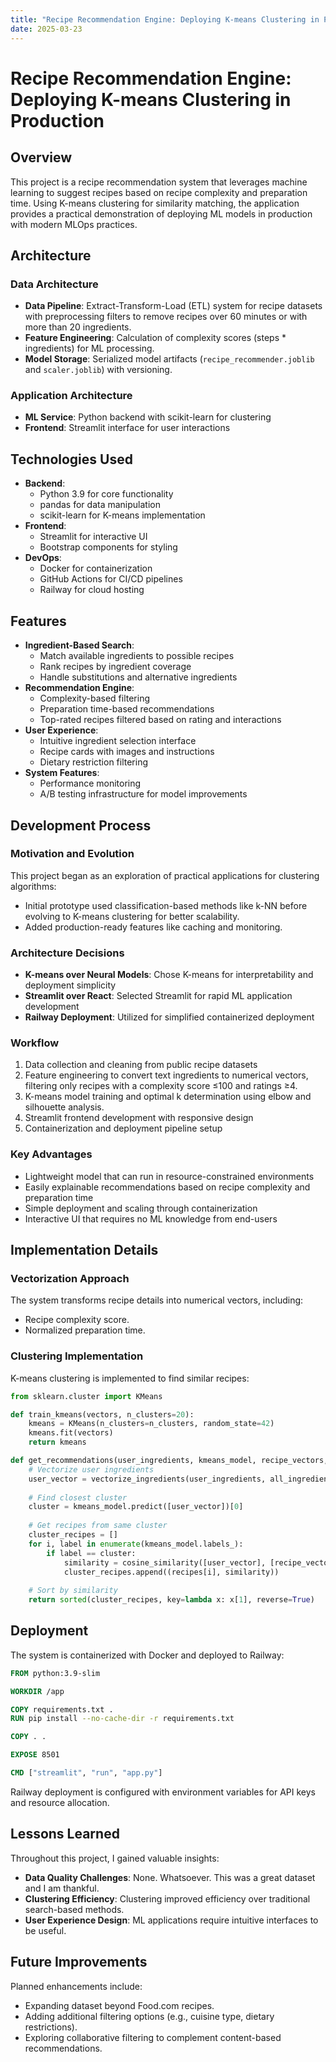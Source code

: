 ```yaml
---
title: "Recipe Recommendation Engine: Deploying K-means Clustering in Production"
date: 2025-03-23
---
```


# Recipe Recommendation Engine: Deploying K-means Clustering in Production

## Overview
This project is a recipe recommendation system that leverages machine learning to suggest recipes based on recipe complexity and preparation time. Using K-means clustering for similarity matching, the application provides a practical demonstration of deploying ML models in production with modern MLOps practices.

## Architecture

### Data Architecture
- **Data Pipeline**: Extract-Transform-Load (ETL) system for recipe datasets with preprocessing filters to remove recipes over 60 minutes or with more than 20 ingredients.
- **Feature Engineering**: Calculation of complexity scores (steps * ingredients) for ML processing.
- **Model Storage**: Serialized model artifacts (`recipe_recommender.joblib` and `scaler.joblib`) with versioning.

### Application Architecture
- **ML Service**: Python backend with scikit-learn for clustering
- **Frontend**: Streamlit interface for user interactions

## Technologies Used
- **Backend**: 
  - Python 3.9 for core functionality
  - pandas for data manipulation
  - scikit-learn for K-means implementation
- **Frontend**: 
  - Streamlit for interactive UI
  - Bootstrap components for styling
- **DevOps**: 
  - Docker for containerization
  - GitHub Actions for CI/CD pipelines
  - Railway for cloud hosting

## Features
- **Ingredient-Based Search**: 
  - Match available ingredients to possible recipes
  - Rank recipes by ingredient coverage
  - Handle substitutions and alternative ingredients
- **Recommendation Engine**: 
  - Complexity-based filtering
  - Preparation time-based recommendations
  - Top-rated recipes filtered based on rating and interactions
- **User Experience**: 
  - Intuitive ingredient selection interface
  - Recipe cards with images and instructions
  - Dietary restriction filtering
- **System Features**: 
  - Performance monitoring
  - A/B testing infrastructure for model improvements

## Development Process

### Motivation and Evolution
This project began as an exploration of practical applications for clustering algorithms:
- Initial prototype used classification-based methods like k-NN before evolving to K-means clustering for better scalability.
- Added production-ready features like caching and monitoring.

### Architecture Decisions
- **K-means over Neural Models**: Chose K-means for interpretability and deployment simplicity
- **Streamlit over React**: Selected Streamlit for rapid ML application development
- **Railway Deployment**: Utilized for simplified containerized deployment

### Workflow
1. Data collection and cleaning from public recipe datasets
2. Feature engineering to convert text ingredients to numerical vectors, filtering only recipes with a complexity score ≤100 and ratings ≥4.
3. K-means model training and optimal k determination using elbow and silhouette analysis.
4. Streamlit frontend development with responsive design
5. Containerization and deployment pipeline setup

### Key Advantages
- Lightweight model that can run in resource-constrained environments
- Easily explainable recommendations based on recipe complexity and preparation time
- Simple deployment and scaling through containerization
- Interactive UI that requires no ML knowledge from end-users

## Implementation Details

### Vectorization Approach
The system transforms recipe details into numerical vectors, including:

- Recipe complexity score.
- Normalized preparation time.

### Clustering Implementation
K-means clustering is implemented to find similar recipes:

```python
from sklearn.cluster import KMeans

def train_kmeans(vectors, n_clusters=20):
    kmeans = KMeans(n_clusters=n_clusters, random_state=42)
    kmeans.fit(vectors)
    return kmeans

def get_recommendations(user_ingredients, kmeans_model, recipe_vectors, recipes):
    # Vectorize user ingredients
    user_vector = vectorize_ingredients(user_ingredients, all_ingredients)
    
    # Find closest cluster
    cluster = kmeans_model.predict([user_vector])[0]
    
    # Get recipes from same cluster
    cluster_recipes = []
    for i, label in enumerate(kmeans_model.labels_):
        if label == cluster:
            similarity = cosine_similarity([user_vector], [recipe_vectors[i]])[0][0]
            cluster_recipes.append((recipes[i], similarity))
    
    # Sort by similarity
    return sorted(cluster_recipes, key=lambda x: x[1], reverse=True)
```

## Deployment

The system is containerized with Docker and deployed to Railway:

```dockerfile
FROM python:3.9-slim

WORKDIR /app

COPY requirements.txt .
RUN pip install --no-cache-dir -r requirements.txt

COPY . .

EXPOSE 8501

CMD ["streamlit", "run", "app.py"]
```

Railway deployment is configured with environment variables for API keys and resource allocation.

## Lessons Learned

Throughout this project, I gained valuable insights:
- **Data Quality Challenges**: None. Whatsoever. This was a great dataset and I am thankful. 
- **Clustering Efficiency**: Clustering improved efficiency over traditional search-based methods.
- **User Experience Design**: ML applications require intuitive interfaces to be useful.

## Future Improvements

Planned enhancements include:
- Expanding dataset beyond Food.com recipes.
- Adding additional filtering options (e.g., cuisine type, dietary restrictions).
- Exploring collaborative filtering to complement content-based recommendations.
